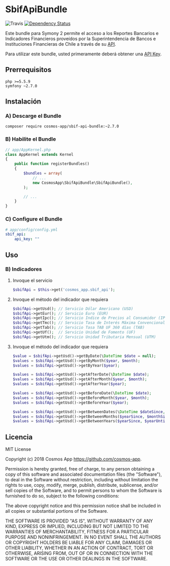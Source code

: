 SbifApiBundle
=============

![Travis](https://api.travis-ci.org/cosmos-app/sbif-api-bundle.svg?branch=2.0) 
[![Dependency Status](https://www.versioneye.com/user/projects/5a6890c00fb24f2e2c012b7b/badge.svg?style=flat-square)](https://www.versioneye.com/user/projects/5a6890c00fb24f2e2c012b7b)

Este bundle para Symony 2 permite el acceso a los Reportes Bancarios e Indicadores Financieros proveídos por la
Superintendencia de Bancos e Instituciones Financieras de Chile a través de su [API](http://api.sbif.cl).

Para utilizar este bundle, usted primeramente deberá obtener una [API Key](http://api.sbif.cl/uso-de-api-key.html).  

Prerrequisitos
--------------

    php >=5.5.9
    symfony ~2.7.0

Instalación
-----------

### A) Descarge el Bundle

    composer require cosmos-app/sbif-api-bundle:~2.7.0

### B) Habilite el Bundle

```php
// app/AppKernel.php
class AppKernel extends Kernel
{
    public function registerBundles()
    {
        $bundles = array(
            // ...
            new CosmosApp\SbifApiBundle\SbifApiBundle(),
        );

        // ...
    }
}
```

### C) Configure el Bundle

```yaml
# app/config/config.yml
sbif_api:
    api_key: ""
```

Uso
---

### B) Indicadores

1. Invoque el servicio

    ```php
    $sbifApi = $this->get('cosmos_app.sbif_api');
    ```

1. Invoque el método del indicador que requiera

    ```php
    $sbifApi->getUsd(); // Servicio Dólar Americano (USD)
    $sbifApi->getEur(); // Servicio Euro (EUR)
    $sbifApi->getIpc(); // Servicio Indice de Precios al Consumidor (IPC)
    $sbifApi->getTmc(); // Servicio Tasa de Interés Máxima Convencional (TMC)
    $sbifApi->getTab(); // Servicio Tasa TAB UF 360 días (TAB)
    $sbifApi->getUf();  // Servicio Unidad de Fomento (UF)
    $sbifApi->getUtm(); // Servicio Unidad Tributaria Mensual (UTM)
    ```

1. Invoque el método del indicador que requiera

    ```php
    $value = $sbifApi->getUsd()->getByDate(\DateTime $date = null);
    $values = $sbifApi->getUsd()->getByMonth($year, $month);
    $values = $sbifApi->getUsd()->getByYear($year);

    $values = $sbifApi->getUsd()->getAfterDate(\DateTime $date);
    $values = $sbifApi->getUsd()->getAfterMonth($year, $month);
    $values = $sbifApi->getUsd()->getAfterYear($year);

    $values = $sbifApi->getUsd()->getBeforeDate(\DateTime $date);
    $values = $sbifApi->getUsd()->getBeforeMonth($year, $month);
    $values = $sbifApi->getUsd()->getBeforeYear($year);

    $values = $sbifApi->getUsd()->getBetweenDates(\DateTime $dateSince, \DateTime $dateUntil);
    $values = $sbifApi->getUsd()->getBetweenMonths($yearSince, $monthSince, $yearUntil, $monthUntil);
    $values = $sbifApi->getUsd()->getBetweenYears($yearSince, $yearUntil);
    ```

Licencia
--------

MIT License

Copyright (c) 2018 Cosmos App <https://github.com/cosmos-app>.

Permission is hereby granted, free of charge, to any person obtaining a copy
of this software and associated documentation files (the "Software"), to deal
in the Software without restriction, including without limitation the rights
to use, copy, modify, merge, publish, distribute, sublicense, and/or sell
copies of the Software, and to permit persons to whom the Software is
furnished to do so, subject to the following conditions:

The above copyright notice and this permission notice shall be included in all
copies or substantial portions of the Software.

THE SOFTWARE IS PROVIDED "AS IS", WITHOUT WARRANTY OF ANY KIND, EXPRESS OR
IMPLIED, INCLUDING BUT NOT LIMITED TO THE WARRANTIES OF MERCHANTABILITY,
FITNESS FOR A PARTICULAR PURPOSE AND NONINFRINGEMENT. IN NO EVENT SHALL THE
AUTHORS OR COPYRIGHT HOLDERS BE LIABLE FOR ANY CLAIM, DAMAGES OR OTHER
LIABILITY, WHETHER IN AN ACTION OF CONTRACT, TORT OR OTHERWISE, ARISING FROM,
OUT OF OR IN CONNECTION WITH THE SOFTWARE OR THE USE OR OTHER DEALINGS IN THE
SOFTWARE.
